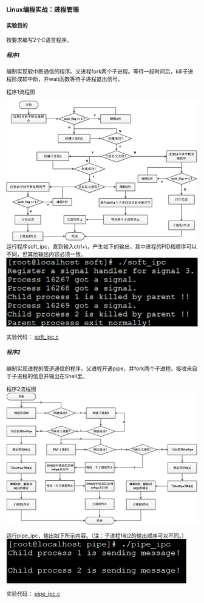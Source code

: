 ### Linux编程实战：进程管理

#### 实验目的
按要求编写2个C语言程序。

##### 程序1
编制实现软中断通信的程序。父进程fork两个子进程。等待一段时间后，kill子进程形成软中断，并wait函数等待子进程退出信号。

程序1流程图

![流程图1](1.png)
运行程序soft_ipc，直到输入ctrl+\，产生如下的输出，其中进程的PID和顺序可以不同，但其他输出内容必须一致。
![结果1](2.png)

实验代码：
[soft_ipc.c](/lab1/soft_ipc.c)

##### 程序2
编制实现进程的管道通信的程序。父进程开通pipe，并fork两个子进程。接收来自于子进程的信息并输出在Shell里。

程序2流程图
![流程图1](3.png)

运行pipe_ipc，输出如下所示内容。（注：子进程1和2的输出顺序可以不同。）
![结果2](4.png)

实验代码：
[pipe_ipc.c](/lab2/pipe_ipc.c)
